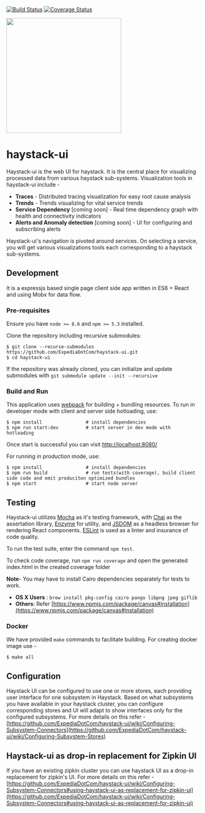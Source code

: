 
[![Build Status](https://travis-ci.org/ExpediaDotCom/haystack-ui.svg?branch=master)](https://travis-ci.org/ExpediaDotCom/haystack-ui)
[![Coverage Status](https://coveralls.io/repos/github/ExpediaDotCom/haystack-ui/badge.svg?branch=master)](https://coveralls.io/github/ExpediaDotCom/haystack-ui?branch=master&service=github)

<img src="/public/images/assets/logo_with_title_transparent.png" width="300" />

# haystack-ui
Haystack-ui is the web UI for haystack. It is the central place for visualizing processed data from various haystack sub-systems. 
Visualization tools in haystack-ui include -
* **Traces** - Distributed tracing visualization for easy root cause analysis 
* **Trends** - Trends visualizing for vital service trends 
* **Service Dependency** [coming soon] - Real time dependency graph with health and connectivity indicators 
* **Alerts and Anomaly detection** [coming soon] - UI for configuring and subscribing alerts 

Haystack-ui's navigation is pivoted around services. On selecting a service, you will get various visualizations tools each corresponding to a haystack sub-systems.


## Development
It is a expressjs based single page client side app written in ES6 + React and using Mobx for data flow. 

### Pre-requisites
Ensure you have `node >= 8.6` and `npm >= 5.3` installed. 

Clone the repository including recursive submodules: 
```
$ git clone --recurse-submodules https://github.com/ExpediaDotCom/haystack-ui.git
$ cd haystack-ui
```

If the repository was already cloned, you can initialize and update submodules with `git submodule update --init --recursive`

### Build and Run
This application uses [webpack](https://webpack.github.io/) for building + bundling resources. To run in developer mode with client and server side hotloading, use:

```
$ npm install                # install dependencies
$ npm run start:dev          # start server in dev mode with hotloading
```

Once start is successful you can visit [http://localhost:8080/](http://localhost:8080/)

For running in production mode, use:

```
$ npm install                # install dependencies
$ npm run build              # run tests(with coverage), build client side code and emit produciton optimized bundles 
$ npm start                  # start node server
```

## Testing

Haystack-ui utilizes [Mocha](https://github.com/mochajs/mocha) as it's testing framework, with [Chai](https://github.com/chaijs/chai) as the assertation library, [Enzyme](https://github.com/airbnb/enzyme) for utility, and [JSDOM](https://github.com/tmpvar/jsdom) as a headless browser for rendering React components.
[ESLint](https://github.com/eslint/eslint) is used as a linter and insurance of code quality. 

To run the test suite, enter the command ```npm test```.

To check code coverage, run ```npm run coverage``` and open the generated index.html in the created coverage folder

**Note**-
You may have to install Cairo dependencies separately for tests to work.
- **OS X Users** : `brew install pkg-config cairo pango libpng jpeg giflib`
- **Others**: Refer [https://www.npmjs.com/package/canvas#installation](https://www.npmjs.com/package/canvas#installation)


### Docker 
We have provided `make` commands to facilitate building. For creating docker image use -
```
$ make all 

```

## Configuration
Haystack UI can be configured to use one or more stores, each providing user interface for one subsystem in Haystack. Based on what subsystems you have available in your haystack cluster, you can configure corresponding stores and UI will adapt to show interfaces only for the configured subsystems. 
For more details on this refer - [https://github.com/ExpediaDotCom/haystack-ui/wiki/Configuring-Subsystem-Connectors](https://github.com/ExpediaDotCom/haystack-ui/wiki/Configuring-Subsystem-Stores)

## Haystack-ui as drop-in replacement for Zipkin UI
If you have an existing zipkin cluster you can use haystack UI as a drop-in replacement for zipkin's UI.
For more details on this refer - [https://github.com/ExpediaDotCom/haystack-ui/wiki/Configuring-Subsystem-Connectors#using-haystack-ui-as-replacement-for-zipkin-ui](https://github.com/ExpediaDotCom/haystack-ui/wiki/Configuring-Subsystem-Connectors#using-haystack-ui-as-replacement-for-zipkin-ui)
